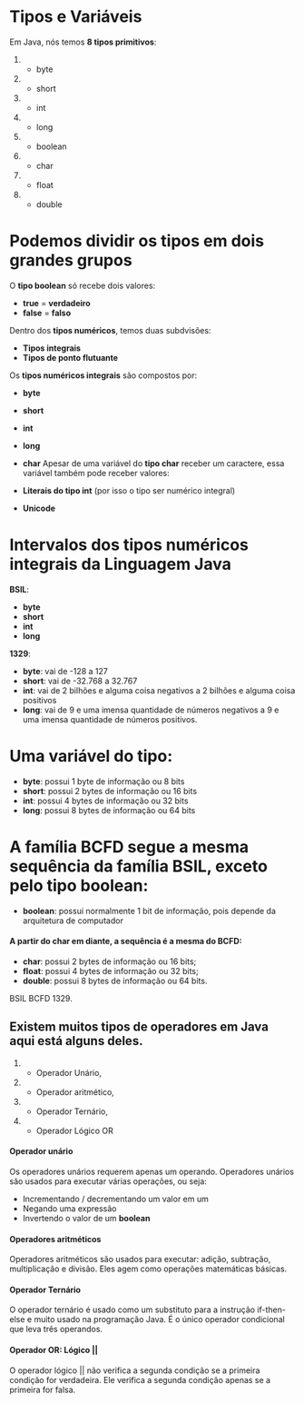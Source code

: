 # Tipos e Variáveis

Em Java, nós temos **8 tipos primitivos**:

 1. - byte
2. -  short
3. -   int
4. -   long
5. -   boolean
6. -   char
7. -   float
8. -   double

# Podemos dividir os tipos em dois grandes grupos

O  **tipo boolean**  só recebe dois valores:

-   **true**  = **verdadeiro**
-   **false** = **falso**

Dentro dos  **tipos numéricos**, temos duas subdvisões:

-   **Tipos integrais**
-   **Tipos de ponto flutuante**

Os  **tipos numéricos integrais**  são compostos por:

-   **byte**
-   **short**
-   **int**
-   **long**
-   **char**
Apesar de uma variável do  **tipo char**  receber um caractere, essa variável também pode receber valores:

-   **Literais do tipo int**  (por isso o tipo ser numérico integral)
-   **Unicode**

# Intervalos dos tipos numéricos integrais da Linguagem Java

**BSIL**:

-   **byte**
-   **short**
-   **int**
-   **long**

**1329**:

-   **byte**: vai de -128 a 127
-   **short**: vai de -32.768 a 32.767
-   **int**: vai de 2 bilhões e alguma coisa negativos a 2 bilhões e alguma coisa positivos
-   **long**: vai de 9 e uma imensa quantidade de números negativos a 9 e uma imensa 	quantidade de números positivos.

# Uma variável do tipo:

-   **byte**: possui 1 byte de informação ou 8 bits
-   **short**: possui 2 bytes de informação ou 16 bits
-   **int**: possui 4 bytes de informação ou 32 bits
-   **long**: possui 8 bytes de informação ou 64 bits

# A família BCFD segue a mesma sequência da família BSIL, exceto pelo tipo boolean:

-   **boolean**: possui normalmente 1 bit de informação, pois depende da arquitetura de computador
#### A partir do char em diante, a sequência é a mesma do BCFD:
-   **char**: possui 2 bytes de informação ou 16 bits;
-   **float**: possui 4 bytes de informação ou 32 bits;
-   **double**: possui 8 bytes de informação ou 64 bits.

BSIL BCFD 1329.

## Existem muitos tipos de operadores em Java aqui está alguns deles.

1. -   Operador Unário,
 2. -   Operador aritmético,
 3. -  Operador Ternário,
 4. - Operador Lógico OR

#### Operador unário
Os operadores unários requerem apenas um operando. Operadores unários são usados para executar várias operações, ou seja:

-   Incrementando / decrementando um valor em um
-   Negando uma expressão
-   Invertendo o valor de um **boolean**

#### Operadores aritméticos

Operadores aritméticos são usados para executar: adição, subtração, multiplicação e divisão. Eles agem como operações matemáticas básicas.

####  Operador Ternário
O operador ternário é usado como um substituto para a instrução if-then-else e muito usado na programação Java. É o único operador condicional que leva três operandos.

####  Operador OR: Lógico ||
O operador lógico || não verifica a segunda condição se a primeira condição for verdadeira. Ele verifica a segunda condição apenas se a primeira for falsa.
